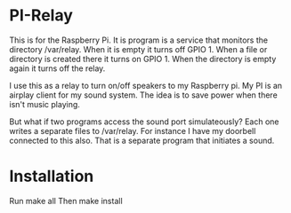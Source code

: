 # PI-Relay

This is for the Raspberry Pi.
It is program is a service that monitors the directory /var/relay.  When it is empty it turns off GPIO 1.  When a file or directory is created there it turns on GPIO 1.  When the directory is empty again it turns off the relay.

I use this as a relay to turn on/off speakers to my Raspberry pi.  My PI is an airplay client for my sound system. The idea is to save power when there isn't music playing.

But what if two programs access the sound port simulateously?  Each one writes a separate files to /var/relay.  For instance I have my doorbell connected to this also.  That is a separate program that initiates a sound.

# Installation

Run make all
Then make install

